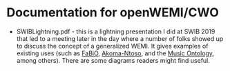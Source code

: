 # Documentation for openWEMI/CWO

* SWIBLightning.pdf - this is a lightning presentation I did at SWIB 2019 that led to a meeting later in the day where a number of folks showed up to discuss the concept of a generalized WEMI. It gives examples of existing uses (such as [FaBiO](http://purl.org/spar/fabio/), [Akoma-Ntoso](https://github.com/oasisopen/legaldocml-akomantoso/), and the [Music Ontology](http://musicontology.com/specification/), among others). There are some diagrams readers might find useful.
